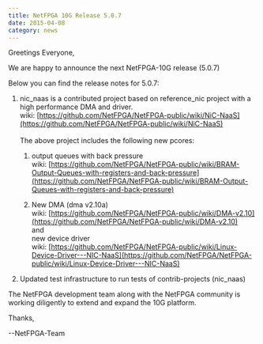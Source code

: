 ```yaml
---
title: NetFPGA 10G Release 5.0.7
date: 2015-04-08
category: news
---
```


Greetings Everyone,

We are happy to announce the next NetFPGA-10G release (5.0.7) <br>


Below you can find the release notes for 5.0.7:

1. nic_naas is a contributed project based on reference_nic project with a high performance DMA and driver. <br> wiki: [https://github.com/NetFPGA/NetFPGA-public/wiki/NiC-NaaS](https://github.com/NetFPGA/NetFPGA-public/wiki/NiC-NaaS) <br> <br> The above project includes the following new pcores:

    1. output queues with back pressure <br> wiki: [https://github.com/NetFPGA/NetFPGA-public/wiki/BRAM-Output-Queues-with-registers-and-back-pressure](https://github.com/NetFPGA/NetFPGA-public/wiki/BRAM-Output-Queues-with-registers-and-back-pressure)

    2. New DMA (dma v2.10a) <br> wiki: [https://github.com/NetFPGA/NetFPGA-public/wiki/DMA-v2.10](https://github.com/NetFPGA/NetFPGA-public/wiki/DMA-v2.10) <br> and <br> new device driver <br> wiki: [https://github.com/NetFPGA/NetFPGA-public/wiki/Linux-Device-Driver---NIC-NaaS](https://github.com/NetFPGA/NetFPGA-public/wiki/Linux-Device-Driver---NIC-NaaS)

2. Updated test infrastructure to run tests of contrib-projects (nic_naas)

The NetFPGA development team along with the NetFPGA community is working diligently to extend and expand the 10G platform.

Thanks,

--NetFPGA-Team
